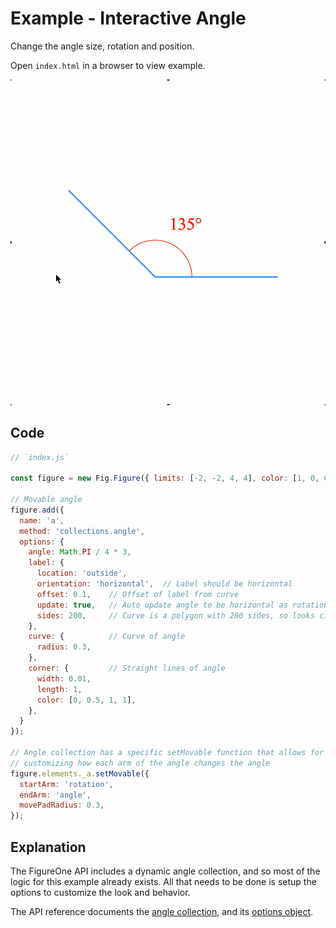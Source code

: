 # Example - Interactive Angle

Change the angle size, rotation and position.

Open `index.html` in a browser to view example.

![](./example.gif)

## Code

```js
// `index.js`

const figure = new Fig.Figure({ limits: [-2, -2, 4, 4], color: [1, 0, 0, 1] });

// Movable angle
figure.add({
  name: 'a',
  method: 'collections.angle',
  options: {
    angle: Math.PI / 4 * 3,
    label: {
      location: 'outside',
      orientation: 'horizontal',  // Label should be horizontal
      offset: 0.1,    // Offset of label from curve
      update: true,   // Auto update angle to be horizontal as rotation changes
      sides: 200,     // Curve is a polygon with 200 sides, so looks circular
    },
    curve: {          // Curve of angle
      radius: 0.3,
    },
    corner: {         // Straight lines of angle
      width: 0.01,
      length: 1,
      color: [0, 0.5, 1, 1],
    },
  }
});

// Angle collection has a specific setMovable function that allows for
// customizing how each arm of the angle changes the angle
figure.elements._a.setMovable({
  startArm: 'rotation',
  endArm: 'angle',
  movePadRadius: 0.3,
});
```

## Explanation

The FigureOne API includes a dynamic angle collection, and so most of the logic for this example already exists. All that needs to be done is setup the options to customize the look and behavior.

The API reference documents the [angle collection](https://airladon.github.io/FigureOne/api/#collectionsangle), and its [options object](https://airladon.github.io/FigureOne/api/#col_angle).
